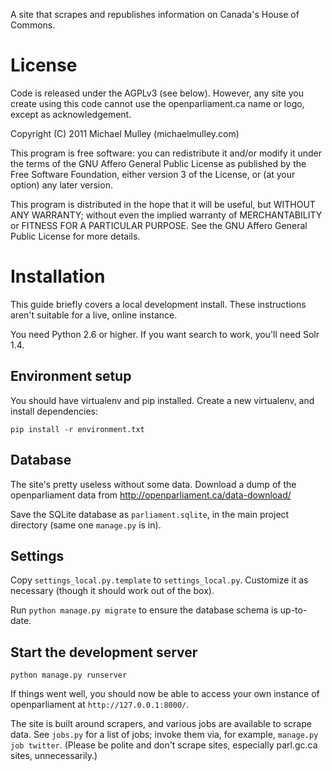 A site that scrapes and republishes information on Canada's House of Commons.

License
=======

Code is released under the AGPLv3 (see below). However, any site you create
using this code cannot use the openparliament.ca name or logo, except as
acknowledgement.

Copyright (C) 2011 Michael Mulley (michaelmulley.com)

This program is free software: you can redistribute it and/or modify
it under the terms of the GNU Affero General Public License as published by
the Free Software Foundation, either version 3 of the License, or
(at your option) any later version.

This program is distributed in the hope that it will be useful,
but WITHOUT ANY WARRANTY; without even the implied warranty of
MERCHANTABILITY or FITNESS FOR A PARTICULAR PURPOSE.  See the
GNU Affero General Public License for more details.

Installation
============

This guide briefly covers a local development install. These instructions
aren't suitable for a live, online instance.

You need Python 2.6 or higher. If you want search to work, you'll need Solr 1.4.

Environment setup
--------------------

You should have virtualenv and pip installed. Create a new virtualenv, and install dependencies:

    pip install -r environment.txt
    
Database
-----------

The site's pretty useless without some data. Download a dump of the openparliament data
from <http://openparliament.ca/data-download/>

Save the SQLite database as `parliament.sqlite`, in the main project directory (same one `manage.py` is in).

Settings
-----------

Copy `settings_local.py.template` to `settings_local.py`. Customize it as necessary (though it should work out of the box).

Run `python manage.py migrate` to ensure the database schema is up-to-date.

Start the development server
-------------------------------

    python manage.py runserver
    
If things went well, you should now be able to access your own instance of openparliament at `http://127.0.0.1:8000/`.

The site is built around scrapers, and various jobs are available to scrape data. See `jobs.py` for a list of jobs; invoke them via, for example, `manage.py job twitter`. (Please be polite and don't scrape sites, especially parl.gc.ca sites, unnecessarily.)